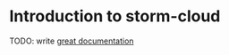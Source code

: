 # Introduction to storm-cloud

TODO: write [great documentation](http://jacobian.org/writing/great-documentation/what-to-write/)
